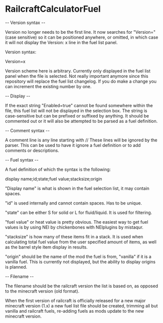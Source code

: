 RailcraftCalculatorFuel
===============================

 -- Version syntax --

Version no longer needs to be the first line. It now searches for "Version=" (case sensitive) so it can be positioned anywhere, or omitted, in which case it will not display the Version: x line in the fuel list panel.

Version syntax:

Version=x

Version scheme here is arbitrary. Currently only displayed in the fuel list panel when the file is selected.
Not really important anymore since this repository will replace the fuel list changelog.
If you do make a change you can increment the existing number by one.

 -- Display --

If the exact string "Enabled=true" cannot be found somewhere within the file, this fuel list will not be displayed in the selection box.
The string is case-sensitive but can be prefixed or suffixed by anything.
It should be commented out or it will also be attempted to be parsed as a fuel definition.

 -- Comment syntax --

A comment line is any line starting with //
These lines will be ignored by the parser. This can be used to have it ignore a fuel definition or to add comments or descriptions.

 -- Fuel syntax --
 
A fuel definition of which the syntax is the following:

display name;id;state;fuel value;stacksize;origin

"Display name" is what is shown in the fuel selection list, it may contain spaces.

"id" is used internally and cannot contain spaces. Has to be unique.

"state" can be either S for solid or L for fluid/liquid. It is used for filtering.

"fuel value" or heat value is pretty obvious. The easiest way to get fuel values is by using NEI by chickenbones with NEIplugins by mistaqur.

"stacksize" is how many of these items fit in a stack. It is used when calculating total fuel value from the user specified amount of items, as well as the barrel style item display in results.

"origin" should be the name of the mod the fuel is from, "vanilla" if it is a vanilla fuel. This is currently not displayed, but the ability to display origins is planned.

 -- Filename --
 
 The filename should be the railcraft version the list is based on, as opposed to the minecraft version (old format).
 
 When the first version of railcraft is officially released for a new major minecraft version (1.x) a new fuel list file should be created, trimming all but vanilla and railcraft fuels, re-adding fuels as mods update to the new minecraft version.
